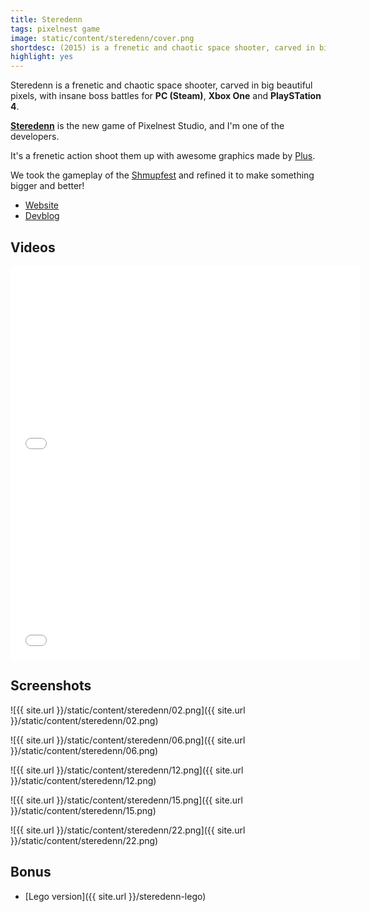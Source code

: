 ```yaml
---
title: Steredenn
tags: pixelnest game
image: static/content/steredenn/cover.png
shortdesc: (2015) is a frenetic and chaotic space shooter, carved in big beautiful pixels, with insane boss battles for PC (Steam), Xbox One and PlayStation 4
highlight: yes
---
```


Steredenn is a frenetic and chaotic space shooter, carved in big beautiful pixels, with insane boss battles for **PC (Steam)**, **Xbox One** and **PlaySTation 4**.

**[Steredenn](http://steredenn.pixelnest.io/)** is the new game of Pixelnest Studio, and I'm one of the developers.

It's a frenetic action shoot them up with awesome graphics made by [Plus](http://pluspixels.tumblr.com).

We took the gameplay of the [Shmupfest](../shmupfest) and refined it to make something bigger and better!

- [Website](http://steredenn.pixelnest.io/)
- [Devblog](http://steredenn-game.tumblr.com)

## Videos

<iframe width="560" height="315" src="//www.youtube.com/embed/vUnwuNje110" frameborder="0" allowfullscreen></iframe>

<iframe width="560" height="315" src="//www.youtube.com/embed/LMAmQLODcTg" frameborder="0" allowfullscreen></iframe>

## Screenshots

![{{ site.url }}/static/content/steredenn/02.png]({{ site.url }}/static/content/steredenn/02.png)

![{{ site.url }}/static/content/steredenn/06.png]({{ site.url }}/static/content/steredenn/06.png)

![{{ site.url }}/static/content/steredenn/12.png]({{ site.url }}/static/content/steredenn/12.png)

![{{ site.url }}/static/content/steredenn/15.png]({{ site.url }}/static/content/steredenn/15.png)

![{{ site.url }}/static/content/steredenn/22.png]({{ site.url }}/static/content/steredenn/22.png)

## Bonus

- [Lego version]({{ site.url }}/steredenn-lego)
